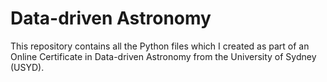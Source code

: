 # Data-driven Astronomy

This repository contains all the Python files which I created as part of an Online Certificate in Data-driven Astronomy from the University of Sydney (USYD). 
